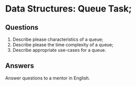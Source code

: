 # Data Structures: Queue Task;

## Questions

1. Describe please characteristics of a queue;
2. Describe please the time complexity of a queue;
3. Describe appropriate use-cases for a queue.

## Answers

Answer questions to a mentor in English.